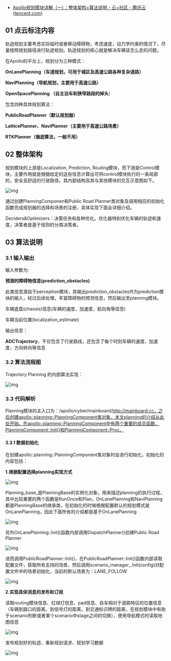 - [Apollo规划模块详解（一）：整体架构+算法说明 - 云+社区 - 腾讯云 (tencent.com)](https://cloud.tencent.com/developer/article/1969940)

## 01 点云标注内容

轨迹规划主要考虑实际临时或者移动障碍物，考虑速度，动力学约束的情况下，尽量按照规划路径进行轨迹规划。轨迹规划的核心就是解决车辆该怎么走的问题。

在Apollo的平台上，规划分为三种模式：

**OnLanePlanning（车道规划，可用于城区及高速公路各种复杂道路）**

**NaviPlanning（导航规划，主要用于高速公路）**

**OpenSpacePlanning （自主泊车和狭窄路段的掉头**）

包含四种具体规划算法：

**PublicRoadPlanner（默认规划器）**

**LatticePlanner、NaviPlanner（主要用于高速公路场景）**

**RTKPlanner（循迹算法，一般不用）**

## 02 整体架构

规划模块的上游是Localization, Prediction, Routing模块，而下游是Control模块，主要作用就是根据给定的这些信息计算出可供control模块执行的一条局部的，安全且舒适的行驶路径。其内部结构及其与其他模块的交互示意图如下。

![img](https://ask.qcloudimg.com/http-save/yehe-9611631/3007f9cfdae86334857604e012e7f94d.jpeg?imageView2/2/w/1620)

通过创建PlanningComponen和Public Road Planner类对象及调用相应的初始化函数完成规划器的选择和场景的注册，具体实现下面会详细介绍。

Deciders&Optimizers：决策任务和各种优化。优化器特别优化车辆的轨迹和速度，决策者是基于规则的分类决策者。

## 03 算法说明

### **3.1  输入输出**

输入参数为:

**预测的障碍物信息(prediction_obstacles)**

此类信息源自于perception模块，其输出prediction_obstacles作为prediction模块的输入，经过后续处理，丰富障碍物的预测信息，然后输出至planning模块。

车辆底盘(chassis)信息(车辆的速度，加速度，航向角等信息)

车辆当前位置(localization_estimate)

输出信息：

**ADCTrajectory**，不仅包含了行驶路线，还包含了每个时刻车辆的速度，加速度，方向转向等信息

### **3.2 算法流程图** 

Trajectory Planning 的内部算法实现：

![img](https://ask.qcloudimg.com/http-save/yehe-9611631/33478bce75484f8a2305a1ce57735b34.jpeg?imageView2/2/w/1620)

### **3.3 代码解析**

Planning模块的主入口为：/apollo/cyber/mainboard/http://mainboard.cc，之后创建apollo::planning::PlanningComponent类对象，本文planning的介绍从此处开始。在apollo::planning::PlanningComponent中有两个重要的成员函数，PlanningComponent::Init()和PlanningComponent::Proc。

#### **3.3.1 数据初始化**

在创建apollo::planning::PlanningComponent类对象时会进行初始化，初始化的内容包括：

**1.根据配置选择planning实现方式**

![img](https://ask.qcloudimg.com/http-save/yehe-9611631/591fd97d3a8b75a71a4892deb7d74a66.jpeg?imageView2/2/w/1620)

Planning_base_是PlanningBase的实例化对象，用来描述planning的执行过程，其中比较重要的两个函数是RunOnce和Plan，OnLanePlanning和NaviPlanning都是PlanningBase的继承类，在初始化的时候根据配置默认的规划模式是OnLanePlanning，因此下面所有的介绍都是基于OnLanePlanning

![img](https://ask.qcloudimg.com/http-save/yehe-9611631/cad33e2af222c73dd9293dca45ae6321.png?imageView2/2/w/1620)

另外OnLanePlanning::Init()函数内部调用DispatchPlanner()创建Public Road Planner

![img](https://ask.qcloudimg.com/http-save/yehe-9611631/3282b376bda51cf9923e4e5cb85a7686.png?imageView2/2/w/1620)

进而调用PublicRoadPlanner::Init()，在PublicRoadPlanner::Init()函数内部读取配置文件，获取所有支持的场景，然后调用scenario_manager_.Init(config)对配置文件中的场景初始化，当前的默认场景为：LANE_FOLLOW

![img](https://ask.qcloudimg.com/http-save/yehe-9611631/daab931f4b5a105eceedc5f869a60875.jpeg?imageView2/2/w/1620)

**2.实现具体消息的发布和订阅**

读取routing模块信息、红绿灯信息、pad信息、自车相对于道路特征的位置信息（车辆到路口的距离，到信号灯的距离，到交通标识牌的距离，在规划模块中有助于scenario判断或者某个scenario中stage之间的切换），使用导航模式时读取地图信息

![img](https://ask.qcloudimg.com/http-save/yehe-9611631/3ab9b06897fad79a2321e20a25d5bff4.jpeg?imageView2/2/w/1620)

发布规划好的轨迹、重新规划请求、规划学习数据

![img](https://ask.qcloudimg.com/http-save/yehe-9611631/b26a8a6f7073308b2f1b7d231efa60a5.jpeg?imageView2/2/w/1620)